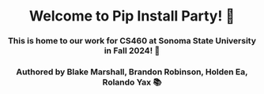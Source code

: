 <h1 align="center">Welcome to Pip Install Party! 👋</h1>
<h3 align="center">This is home to our work for CS460 at Sonoma State University in Fall 2024! 🚀

<h3 align="center">Authored by Blake Marshall, Brandon Robinson, Holden Ea, Rolando Yax 📚</h3>
